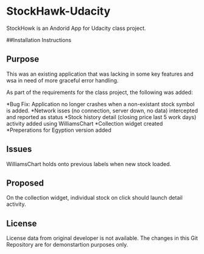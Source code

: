 # StockHawk-Udacity
StockHowk is an Andorid App for  Udacity class project.  


##Installation Instructions

## Purpose

This was an existing application that was lacking in some key features and wsa in need of more graceful error handling.

As part of the requirements for the class project, the following was added:

*Bug Fix: Application no longer crashes when a non-existant stock symbol is added.
*Network isses (no connection, server down, no data) intercepted and reported as status
*Stock history detail (closing price last 5 work days) activity added using WilliamsChart
*Collection widget created
*Preperations for Egyption version added

## Issues

WilliamsChart holds onto previous labels when new stock loaded.

## Proposed 

On the collection widget, individual stock on click should launch detail activity.

## License

License data from original developer is not available.   The changes in this Git Repository are for demonstartion purposes only.

